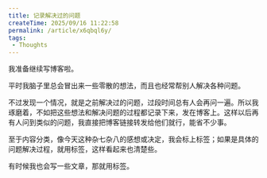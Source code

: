 ```yaml
---
title: 记录解决过的问题
createTime: 2025/09/16 11:22:58
permalink: /article/x6qbql6y/
tags: 
 - Thoughts
---
```


我准备继续写博客啦。

平时我脑子里总会冒出来一些零散的想法，而且也经常帮别人解决各种问题。

不过发现一个情况，就是之前解决过的问题，过段时间总有人会再问一遍。所以我琢磨着，不如把这些想法和解决问题的过程都记录下来，发在博客上。这样以后再有人问到类似的问题，我直接把博客链接转发给他们就行，能省不少事。

至于内容分类，像今天这种杂七杂八的感想或决定，我会标上<Badge text="Thoughts"/>标签；如果是具体的问题解决过程，就用<Badge text="Issue"/>标签，这样看起来也清楚些。

有时候我也会写一些文章，那就用<Badge text="Article"/>标签。